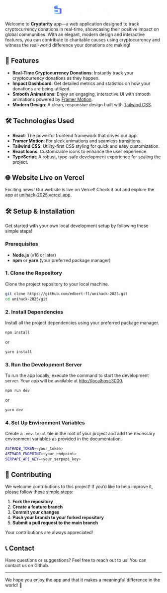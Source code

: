 <div align="center">
  <img src="public/logo.png" alt="Logo" width="30" height="30" />
  <span style="color: white; font-size: 2rem; font-weight: bold;">
    Cryptarity
  </span>
</div>

Welcome to **Cryptarity** app—a web application designed to track cryptocurrency donations in real-time, showcasing their positive impact on global communities. With an elegant, modern design and interactive features, you can contribute to charitable causes using cryptocurrency and witness the real-world difference your donations are making!

## 🚀 Features

- **Real-Time Cryptocurrency Donations**: Instantly track your cryptocurrency donations as they happen.
- **Impact Dashboard**: Get detailed metrics and statistics on how your donations are being utilized.
- **Smooth Animations**: Enjoy an engaging, interactive UI with smooth animations powered by [Framer Motion](https://www.framer.com/motion/).
- **Modern Design**: A clean, responsive design built with [Tailwind CSS](https://tailwindcss.com/).

## 🛠 Technologies Used

- **React**: The powerful frontend framework that drives our app.
- **Framer Motion**: For sleek animations and seamless transitions.
- **Tailwind CSS**: Utility-first CSS styling for quick and easy customization.
- **React Icons**: Customizable icons to enhance the user experience.
- **TypeScript**: A robust, type-safe development experience for scaling the project.

## 🌐 Website Live on Vercel

Exciting news! Our website is live on Vercel! Check it out and explore the app at [unihack-2025.vercel.app](https://unihack-2025.vercel.app).

## 🛠 Setup & Installation

Get started with your own local development setup by following these simple steps!

### Prerequisites

- **Node.js** (v16 or later)
- **npm** or **yarn** (your preferred package manager)

### 1. Clone the Repository

Clone the project repository to your local machine.

```bash
git clone https://github.com/edbert-fl/unihack-2025.git
cd unihack-2025/git
```

### 2. Install Dependencies

Install all the project dependencies using your preferred package manager.

```bash
npm install
```

or

```bash
yarn install
```

### 3. Run the Development Server

To run the app locally, execute the command to start the development server. Your app will be available at [http://localhost:3000](http://localhost:3000).

```bash
npm run dev
```

or

```bash
yarn dev
```

### 4. Set Up Environment Variables

Create a `.env.local` file in the root of your project and add the necessary environment variables as provided in the documentation.

```bash
ASTRADB_TOKEN=<your_token>
ASTRADB_ENDPOINT=<your_endpoint>
SERPAPI_API_KEY=<your_serpapi_key>
```

## 🤝 Contributing

We welcome contributions to this project! If you’d like to help improve it, please follow these simple steps:

1. **Fork the repository**
2. **Create a feature branch**
3. **Commit your changes**
4. **Push your branch to your forked repository**
5. **Submit a pull request to the main branch**

Your contributions are always appreciated!

## 📞 Contact

Have questions or suggestions? Feel free to reach out to us! You can contact us on Github.

---

We hope you enjoy the app and that it makes a meaningful difference in the world! 💚
